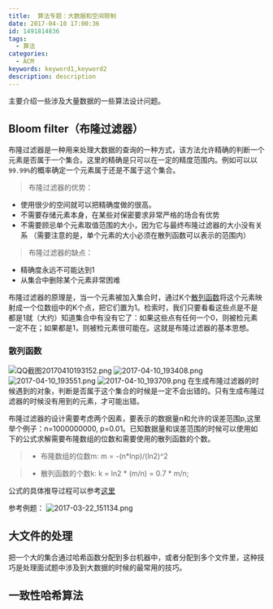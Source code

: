 ```yaml
---
title:  算法专题：大数据和空间限制
date: 2017-04-10 17:00:36
id: 1491814836
tags:
  - 算法
categories:
  - ACM
keywords: keyword1,keyword2
description: description
---
```

主要介绍一些涉及大量数据的一些算法设计问题。
<!-- more -->

## Bloom filter（布隆过滤器）
布隆过滤器是一种用来处理大数据的查询的一种方式，该方法允许精确的判断一个元素是否属于一个集合。这里的精确是只可以在一定的精度范围内。例如可以以`99.99%`的概率确定一个元素属于还是不属于这个集合。
> 布隆过滤器的优势：
- 使用很少的空间就可以把精确度做的很高。
- 不需要存储元素本身，在某些对保密要求非常严格的场合有优势
- 不需要顾忌单个元素取值范围的大小，因为它与最终布隆过滤器的大小没有关系
（需要注意的是，单个元素的大小必须在散列函数可以表示的范围内）

> 布隆过滤器的缺点：
- 精确度永远不可能达到1
- 从集合中删除某个元素非常困难

布隆过滤器的原理是，当一个元素被加入集合时，通过K个[散列函数](#sanlie)将这个元素映射成一个位数组中的K个点，把它们置为1。检索时，我们只要看看这些点是不是都是1就（大约）知道集合中有没有它了：如果这些点有任何一个0，则被检元素一定不在；如果都是1，则被检元素很可能在。这就是布隆过滤器的基本思想。

### <span id='sanlie'>散列函数</span>
![QQ截图20170410193152.png](QQ截图20170410193152.png)
![2017-04-10_193408.png](2017-04-10_193408.png)
![2017-04-10_193551.png](2017-04-10_193551.png)
![2017-04-10_193709.png](2017-04-10_193709.png)
在生成布隆过滤器的时候遇到的对象，判断是否属于这个集合的时候是一定不会出错的。只有生成布隆过滤器的时候没有用到的元素，才可能出错。

布隆过滤器的设计需要考虑两个因素，要表示的数据量n和允许的误差范围p,这里举个例子：n=1000000000, p=0.01。已知数据量和误差范围的时候可以使用如下的公式求解需要布隆数组的位数和需要使用的散列函数的个数。

> - 布隆数组的位数m:
> m = -(n*lnp)/(ln2)^2

> - 散列函数的个数k:
> k = ln2 * (m/n) = 0.7 * m/n;

公式的具体推导过程可以参考[这里]()

参考例题：
![2017-03-22_151134.png](2017-03-22_151134.png)

## 大文件的处理
把一个大的集合通过哈希函数分配到多台机器中，或者分配到多个文件里，这种技巧是处理面试题中涉及到大数据的时候的最常用的技巧。

## 一致性哈希算法
